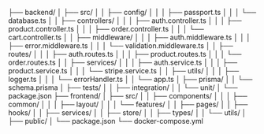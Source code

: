 ├── backend/
│   ├── src/
│   │   ├── config/
│   │   │   ├── passport.ts
│   │   │   └── database.ts
│   │   ├── controllers/
│   │   │   ├── auth.controller.ts
│   │   │   ├── product.controller.ts
│   │   │   ├── order.controller.ts
│   │   │   └── cart.controller.ts
│   │   ├── middleware/
│   │   │   ├── auth.middleware.ts
│   │   │   ├── error.middleware.ts
│   │   │   └── validation.middleware.ts
│   │   ├── routes/
│   │   │   ├── auth.routes.ts
│   │   │   ├── product.routes.ts
│   │   │   └── order.routes.ts
│   │   ├── services/
│   │   │   ├── auth.service.ts
│   │   │   ├── product.service.ts
│   │   │   └── stripe.service.ts
│   │   ├── utils/
│   │   │   ├── logger.ts
│   │   │   └── errorHandler.ts
│   │   └── app.ts
│   ├── prisma/
│   │   └── schema.prisma
│   ├── tests/
│   │   ├── integration/
│   │   └── unit/
│   └── package.json
├── frontend/
│   ├── src/
│   │   ├── components/
│   │   │   ├── common/
│   │   │   ├── layout/
│   │   │   └── features/
│   │   ├── pages/
│   │   ├── hooks/
│   │   ├── services/
│   │   ├── store/
│   │   ├── types/
│   │   └── utils/
│   ├── public/
│   └── package.json
└── docker-compose.yml
